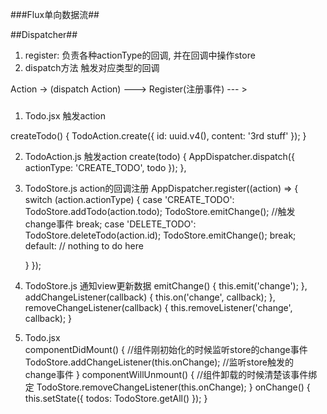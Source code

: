 ###Flux单向数据流##

##Dispatcher##
1) register: 负责各种actionType的回调, 并在回调中操作store
2) dispatch方法 触发对应类型的回调


Action -> (dispatch Action)  ---> Register(注册事件) --- > 


#####

1) Todo.jsx   触发action
 <CreateButton onClick={this.createTodo} />
  createTodo() {
    TodoAction.create({ id: uuid.v4(), content: '3rd stuff' });
  }
  
2) TodoAction.js 触发action
    create(todo) {
      AppDispatcher.dispatch({
        actionType: 'CREATE_TODO',
        todo
      });
    },
    
3) TodoStore.js action的回调注册
    AppDispatcher.register((action) => {
      switch (action.actionType) {
        case 'CREATE_TODO':
          TodoStore.addTodo(action.todo);
          TodoStore.emitChange();  //触发change事件
          break;
        case 'DELETE_TODO':
          TodoStore.deleteTodo(action.id);
          TodoStore.emitChange();
          break;
        default:
          //  nothing to do here
    
      }
    });
    
4) TodoStore.js 通知view更新数据
      emitChange() {
        this.emit('change');
      },
      addChangeListener(callback) {
        this.on('change', callback);
      },
      removeChangeListener(callback) {
        this.removeListener('change', callback);
      }
       
5) Todo.jsx     
      componentDidMount() {
          //组件刚初始化的时候监听store的change事件
          TodoStore.addChangeListener(this.onChange); //监听store触发的 change事件
        }
        componentWillUnmount() {
          //组件卸载的时候清楚该事件绑定
          TodoStore.removeChangeListener(this.onChange);
        }
        onChange() {
          this.setState({
            todos: TodoStore.getAll()
          });
        }